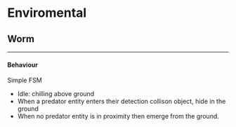 # Enviromental

## Worm
---
#### Behaviour
Simple FSM
- Idle: chilling above ground
- When a predator entity enters their detection collison object, hide in the ground
- When no predator entity is in proximity then emerge from the ground.